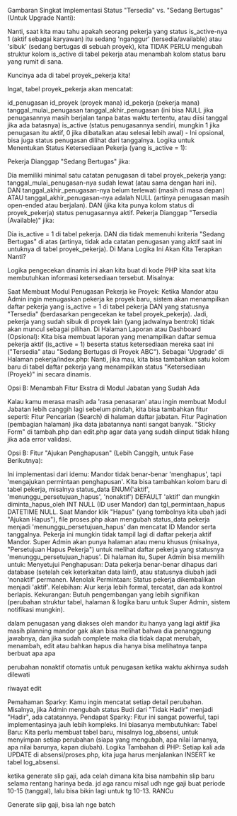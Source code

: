 Gambaran Singkat Implementasi Status "Tersedia" vs. "Sedang Bertugas" (Untuk Upgrade Nanti):

Nanti, saat kita mau tahu apakah seorang pekerja yang status is_active-nya 1 (aktif sebagai karyawan) itu sedang 'nganggur' (tersedia/available) atau 'sibuk' (sedang bertugas di sebuah proyek), kita TIDAK PERLU mengubah struktur kolom is_active di tabel pekerja atau menambah kolom status baru yang rumit di sana.

Kuncinya ada di tabel proyek_pekerja kita!

Ingat, tabel proyek_pekerja akan mencatat:

id_penugasan
id_proyek (proyek mana)
id_pekerja (pekerja mana)
tanggal_mulai_penugasan
tanggal_akhir_penugasan (ini bisa NULL jika penugasannya masih berjalan tanpa batas waktu tertentu, atau diisi tanggal jika ada batasnya)
is_active (status penugasannya sendiri, mungkin 1 jika penugasan itu aktif, 0 jika dibatalkan atau selesai lebih awal) - Ini opsional, bisa juga status penugasan dilihat dari tanggalnya.
Logika untuk Menentukan Status Ketersediaan Pekerja (yang is_active = 1):

Pekerja Dianggap "Sedang Bertugas" jika:

Dia memiliki minimal satu catatan penugasan di tabel proyek_pekerja yang:
tanggal_mulai_penugasan-nya sudah lewat (atau sama dengan hari ini).
DAN tanggal_akhir_penugasan-nya belum terlewati (masih di masa depan) ATAU tanggal_akhir_penugasan-nya adalah NULL (artinya penugasan masih open-ended atau berjalan).
DAN (jika kita punya kolom status di proyek_pekerja) status penugasannya aktif.
Pekerja Dianggap "Tersedia (Available)" jika:

Dia is_active = 1 di tabel pekerja.
DAN dia tidak memenuhi kriteria "Sedang Bertugas" di atas (artinya, tidak ada catatan penugasan yang aktif saat ini untuknya di tabel proyek_pekerja).
Di Mana Logika Ini Akan Kita Terapkan Nanti?

Logika pengecekan dinamis ini akan kita buat di kode PHP kita saat kita membutuhkan informasi ketersediaan tersebut. Misalnya:

Saat Membuat Modul Penugasan Pekerja ke Proyek:
Ketika Mandor atau Admin ingin menugaskan pekerja ke proyek baru, sistem akan menampilkan daftar pekerja yang is_active = 1 di tabel pekerja DAN yang statusnya "Tersedia" (berdasarkan pengecekan ke tabel proyek_pekerja). Jadi, pekerja yang sudah sibuk di proyek lain (yang jadwalnya bentrok) tidak akan muncul sebagai pilihan.
Di Halaman Laporan atau Dashboard (Opsional):
Kita bisa membuat laporan yang menampilkan daftar semua pekerja aktif (is_active = 1) beserta status ketersediaan mereka saat ini ("Tersedia" atau "Sedang Bertugas di Proyek ABC").
Sebagai 'Upgrade' di Halaman pekerja/index.php:
Nanti, jika mau, kita bisa tambahkan satu kolom baru di tabel daftar pekerja yang menampilkan status "Ketersediaan (Proyek)" ini secara dinamis.


Opsi B: Menambah Fitur Ekstra di Modul Jabatan yang Sudah Ada

Kalau kamu merasa masih ada 'rasa penasaran' atau ingin membuat Modul Jabatan lebih canggih lagi sebelum pindah, kita bisa tambahkan fitur seperti:
Fitur Pencarian (Search) di halaman daftar jabatan.
Fitur Pagination (pembagian halaman) jika data jabatannya nanti sangat banyak.
"Sticky Form" di tambah.php dan edit.php agar data yang sudah diinput tidak hilang jika ada error validasi.




Opsi B: Fitur "Ajukan Penghapusan" (Lebih Canggih, untuk Fase Berikutnya):

Ini implementasi dari idemu:
Mandor tidak benar-benar 'menghapus', tapi 'mengajukan permintaan penghapusan'.
Kita bisa tambahkan kolom baru di tabel pekerja, misalnya status_data ENUM('aktif', 'menunggu_persetujuan_hapus', 'nonaktif') DEFAULT 'aktif' dan mungkin diminta_hapus_oleh INT NULL (ID user Mandor) dan tgl_permintaan_hapus DATETIME NULL.
Saat Mandor klik "Hapus" (yang tombolnya kita ubah jadi "Ajukan Hapus"), file proses.php akan mengubah status_data pekerja menjadi 'menunggu_persetujuan_hapus' dan mencatat ID Mandor serta tanggalnya. Pekerja ini mungkin tidak tampil lagi di daftar pekerja aktif Mandor.
Super Admin akan punya halaman atau menu khusus (misalnya, "Persetujuan Hapus Pekerja") untuk melihat daftar pekerja yang statusnya 'menunggu_persetujuan_hapus'.
Di halaman itu, Super Admin bisa memilih untuk:
Menyetujui Penghapusan: Data pekerja benar-benar dihapus dari database (setelah cek keterkaitan data lain!), atau statusnya diubah jadi 'nonaktif' permanen.
Menolak Permintaan: Status pekerja dikembalikan menjadi 'aktif'.
Kelebihan: Alur kerja lebih formal, tercatat, dan ada kontrol berlapis.
Kekurangan: Butuh pengembangan yang lebih signifikan (perubahan struktur tabel, halaman & logika baru untuk Super Admin, sistem notifikasi mungkin).



dalam penugasan yang diakses oleh mandor itu hanya yang lagi aktif jika masih planning mandor gak akan bisa melihat bahwa dia penanggung jawabnya, dan jika sudah complete maka dia tidak dapat merubah, menambah, edit atau bahkan hapus dia hanya bisa melihatnya tanpa berbuat apa apa


perubahan nonaktif otomatis untuk penugasan ketika waktu akhirnya sudah dilewati




riwayat edit

Pemahaman Sparky: Kamu ingin mencatat setiap detail perubahan. Misalnya, jika Admin mengubah status Budi dari "Tidak Hadir" menjadi "Hadir", ada catatannya.
Pendapat Sparky: Fitur ini sangat powerful, tapi implementasinya jauh lebih kompleks. Ini biasanya membutuhkan:
Tabel Baru: Kita perlu membuat tabel baru, misalnya log_absensi, untuk menyimpan setiap perubahan (siapa yang mengubah, apa nilai lamanya, apa nilai barunya, kapan diubah).
Logika Tambahan di PHP: Setiap kali ada UPDATE di absensi/proses.php, kita juga harus menjalankan INSERT ke tabel log_absensi.


ketika generate slip gaji, ada celah dimana kita bisa nambahin slip baru selama rentang harinya beda. jd aga rancu misal udh nge gaji buat periode 10-15 (tanggal), lalu bisa bikin lagi untuk tg 10-13. RANCu

Generate slip gaji, bisa lah nge batch
